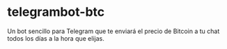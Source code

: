 # telegrambot-btc
Un bot sencillo para Telegram que te enviará el precio de Bitcoin a tu chat todos los días a la hora que elijas.
